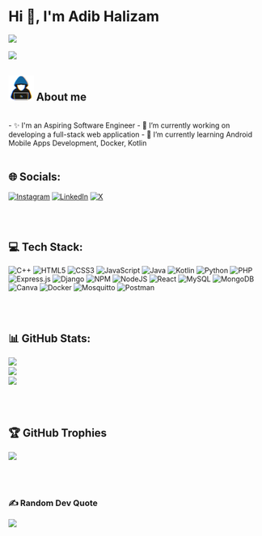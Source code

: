 <h1>Hi 👋, I'm Adib Halizam</h1>
<!-- <img src="https://shorturl.at/jLRV8" width="200" height="200"> <br> -->
<!-- <h3>An Aspiring Software Engineer</h3> -->
<img src="https://user-images.githubusercontent.com/73097560/115834477-dbab4500-a447-11eb-908a-139a6edaec5c.gif"><br>

[![](https://visitcount.itsvg.in/api?id=adibhalizam&label=Profile%20Views&color=1&icon=5&pretty=true)](https://visitcount.itsvg.in)

## <picture><img src = "https://github.com/0xAbdulKhalid/0xAbdulKhalid/raw/main/assets/mdImages/about_me.gif" width = 50px></picture> **About me**

<br>
- ✨ I'm an Aspiring Software Engineer
- 🔭 I’m currently working on developing a full-stack web application
- 🌱 I’m currently learning Android Mobile Apps Development, Docker, Kotlin
<br><br>

## 🌐 Socials:
[![Instagram](https://img.shields.io/badge/Instagram-%23E4405F.svg?logo=Instagram&logoColor=white)](https://instagram.com/adibhalizam) [![LinkedIn](https://img.shields.io/badge/LinkedIn-%230077B5.svg?logo=linkedin&logoColor=white)](https://linkedin.com/in/adibhalizam) [![X](https://img.shields.io/badge/X-black.svg?logo=X&logoColor=white)](https://x.com/adibhalizam_) 

<br><br>

## 💻 Tech Stack:
![C++](https://img.shields.io/badge/c++-%2300599C.svg?style=for-the-badge&logo=c%2B%2B&logoColor=white) ![HTML5](https://img.shields.io/badge/html5-%23E34F26.svg?style=for-the-badge&logo=html5&logoColor=white) ![CSS3](https://img.shields.io/badge/css3-%231572B6.svg?style=for-the-badge&logo=css3&logoColor=white) ![JavaScript](https://img.shields.io/badge/javascript-%23323330.svg?style=for-the-badge&logo=javascript&logoColor=%23F7DF1E) ![Java](https://img.shields.io/badge/java-%23ED8B00.svg?style=for-the-badge&logo=openjdk&logoColor=white) ![Kotlin](https://img.shields.io/badge/kotlin-%237F52FF.svg?style=for-the-badge&logo=kotlin&logoColor=white) ![Python](https://img.shields.io/badge/python-3670A0?style=for-the-badge&logo=python&logoColor=ffdd54) ![PHP](https://img.shields.io/badge/php-%23777BB4.svg?style=for-the-badge&logo=php&logoColor=white) ![Express.js](https://img.shields.io/badge/express.js-%23404d59.svg?style=for-the-badge&logo=express&logoColor=%2361DAFB) ![Django](https://img.shields.io/badge/django-%23092E20.svg?style=for-the-badge&logo=django&logoColor=white) ![NPM](https://img.shields.io/badge/NPM-%23CB3837.svg?style=for-the-badge&logo=npm&logoColor=white) ![NodeJS](https://img.shields.io/badge/node.js-6DA55F?style=for-the-badge&logo=node.js&logoColor=white) ![React](https://img.shields.io/badge/react-%2320232a.svg?style=for-the-badge&logo=react&logoColor=%2361DAFB) ![MySQL](https://img.shields.io/badge/mysql-%2300000f.svg?style=for-the-badge&logo=mysql&logoColor=white) ![MongoDB](https://img.shields.io/badge/MongoDB-%234ea94b.svg?style=for-the-badge&logo=mongodb&logoColor=white) ![Canva](https://img.shields.io/badge/Canva-%2300C4CC.svg?style=for-the-badge&logo=Canva&logoColor=white) ![Docker](https://img.shields.io/badge/docker-%230db7ed.svg?style=for-the-badge&logo=docker&logoColor=white) ![Mosquitto](https://img.shields.io/badge/mosquitto-%233C5280.svg?style=for-the-badge&logo=eclipsemosquitto&logoColor=white) ![Postman](https://img.shields.io/badge/Postman-FF6C37?style=for-the-badge&logo=postman&logoColor=white)

<br><br>

## 📊 GitHub Stats:
![](https://github-readme-stats.vercel.app/api?username=adibhalizam&theme=chartreuse-dark&hide_border=false&include_all_commits=true&count_private=true)<br/>
![](https://github-readme-streak-stats.herokuapp.com/?user=adibhalizam&theme=chartreuse-dark&hide_border=false)<br/>
![](https://github-readme-stats.vercel.app/api/top-langs/?username=adibhalizam&theme=chartreuse-dark&hide_border=false&include_all_commits=true&count_private=true&layout=compact)


<br><br>

## 🏆 GitHub Trophies
![](https://github-profile-trophy.vercel.app/?username=adibhalizam&theme=radical&no-frame=false&no-bg=false&margin-w=4)

<br><br>

### ✍️ Random Dev Quote
![](https://quotes-github-readme.vercel.app/api?type=horizontal&theme=radical)


<!--
**adibhalizam/adibhalizam** is a ✨ _special_ ✨ repository because its `README.md` (this file) appears on your GitHub profile.

Here are some ideas to get you started:
- 😄 Personal website : [Link]()
- ⚡ Resume : [My resume]()

- 🔭 I’m currently working on ...
- 🌱 I’m currently learning ...
- 👯 I’m looking to collaborate on ...
- 🤔 I’m looking for help with ...
- 💬 Ask me about ...
- 📫 How to reach me: ...
- 😄 Pronouns: ...
- ⚡ Fun fact: ...
-->
